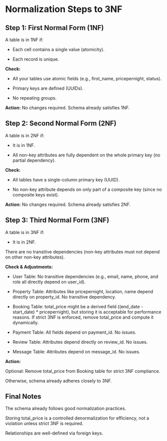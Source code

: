 # Normalization Steps to 3NF

## Step 1: First Normal Form (1NF)

A table is in 1NF if:

* Each cell contains a single value (atomicity).

* Each record is unique.

**Check:**

* All your tables use atomic fields (e.g., first_name, pricepernight, status).

* Primary keys are defined (UUIDs).

* No repeating groups.

**Action:**
No changes required. Schema already satisfies 1NF.

## Step 2: Second Normal Form (2NF)

A table is in 2NF if:

* It is in 1NF.

* All non-key attributes are fully dependent on the whole primary key (no partial dependency).

**Check:**

* All tables have a single-column primary key (UUID).

* No non-key attribute depends on only part of a composite key (since no composite keys exist).

**Action:** 
No changes required. Schema already satisfies 2NF.

## Step 3: Third Normal Form (3NF)

A table is in 3NF if:

* It is in 2NF.

There are no transitive dependencies (non-key attributes must not depend on other non-key attributes).

**Check & Adjustments:**

* User Table: No transitive dependencies (e.g., email, name, phone, and role all directly depend on user_id).

* Property Table: Attributes like pricepernight, location, name depend directly on property_id. No transitive dependency.

* Booking Table: total_price might be a derived field ((end_date - start_date) * pricepernight), but storing it is acceptable for performance reasons. If strict 3NF is enforced, remove total_price and compute it dynamically.

* Payment Table: All fields depend on payment_id. No issues.

* Review Table: Attributes depend directly on review_id. No issues.

* Message Table: Attributes depend on message_id. No issues.

**Action:**

Optional: Remove total_price from Booking table for strict 3NF compliance.

Otherwise, schema already adheres closely to 3NF.

## Final Notes

The schema already follows good normalization practices.

Storing total_price is a controlled denormalization for efficiency, not a violation unless strict 3NF is required.

Relationships are well-defined via foreign keys.

